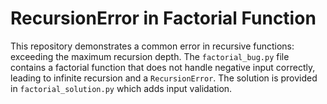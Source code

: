 # RecursionError in Factorial Function

This repository demonstrates a common error in recursive functions: exceeding the maximum recursion depth. The `factorial_bug.py` file contains a factorial function that does not handle negative input correctly, leading to infinite recursion and a `RecursionError`. The solution is provided in `factorial_solution.py` which adds input validation.